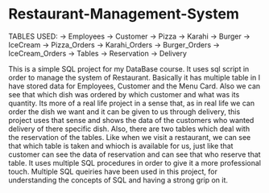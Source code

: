 # Restaurant-Management-System
TABLES USED:
-> Employees
-> Customer
-> Pizza
-> Karahi
-> Burger
-> IceCream
-> Pizza_Orders
-> Karahi_Orders
-> Burger_Orders
-> IceCream_Orders
-> Tables
-> Reservation
-> Delivery

This is a simple SQL project for my DataBase course. It uses sql script in order to manage the system of Restaurant.
Basically it has multiple table in I have stored data for Employees, Customer and the Menu Card. Also we can see that which dish was ordered by which customer and what was its quantity.
Its more of a real life project in a sense that, as in real life we can order the dish we want and it can be given to us through delivery, this project uses that sense and shows the data 
of the customers who wanted delivery of there specific dish. Also, there are two tables which deal with the reservation of the tables. Like when we visit a restaurant, we can see that which table is taken 
and whioch is available for us, just like that customer can see the data of reservation and can see that who reserve that table.
It uses multiple SQL procedures in order to give it a more professional touch. Multiple SQL queiries have been used in this project, for understanding the concepts of SQL and having 
a strong grip on it.
